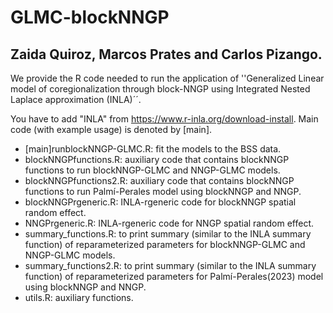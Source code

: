 # GLMC-blockNNGP 

## Zaida Quiroz, Marcos Prates and Carlos Pizango.

We provide the R code needed to run  the application of ''Generalized Linear model of coregionalization through block-NNGP using Integrated Nested Laplace approximation (INLA)´´. 

You have to add "INLA"  from https://www.r-inla.org/download-install.  Main code (with example usage) is denoted by [main]. 


- [main]runblockNNGP-GLMC.R: fit the  models to the BSS data.
- blockNNGPfunctions.R: auxiliary code that contains blockNNGP functions to run blockNNGP-GLMC and NNGP-GLMC models. 
- blockNNGPfunctions2.R: auxiliary code that contains blockNNGP functions to run Palmí-Perales model using blockNNGP and NNGP. 
- blockNNGPrgeneric.R: INLA-rgeneric code for  blockNNGP spatial random effect.
- NNGPrgeneric.R: INLA-rgeneric code for  NNGP spatial random effect.
- summary_functions.R: to print summary (similar to the INLA summary function) of reparameterized parameters for blockNNGP-GLMC and NNGP-GLMC models.
- summary_functions2.R: to print summary (similar to the INLA summary function) of reparameterized parameters for Palmí-Perales(2023)  model  using blockNNGP and NNGP.
- utils.R: auxiliary functions.
